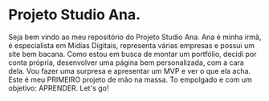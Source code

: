 # Projeto Studio Ana.

Seja bem vindo ao meu repositório do Projeto Studio Ana. Ana é minha irmã, é especialista em Mídias Digitais, representa várias empresas e possui um site bem bacana. Como estou em busca de montar um portfólio, decidi por conta própria, desenvolver uma página bem personalizada, com a cara dela. Vou fazer uma surpresa e apresentar um MVP e ver o que ela acha. Este é meu PRIMEIRO projeto de mão na massa. To empolgado e com um objetivo: APRENDER. Let's go!
